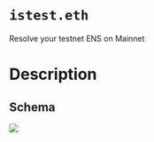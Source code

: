 # `istest.eth`

Resolve your testnet ENS on Mainnet

# Description



## Schema

![](https://raw.githubusercontent.com/bensyc/istest-eth/master/resources/schematic.png)
